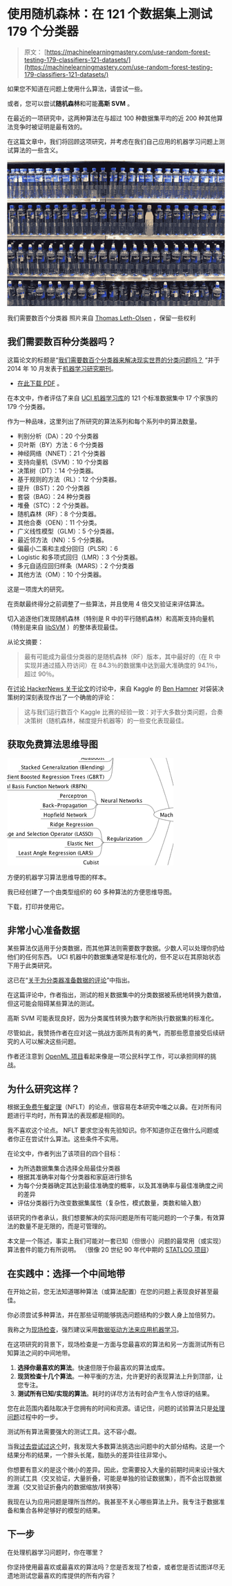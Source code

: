 # 使用随机森林：在 121 个数据集上测试 179 个分类器

> 原文： [https://machinelearningmastery.com/use-random-forest-testing-179-classifiers-121-datasets/](https://machinelearningmastery.com/use-random-forest-testing-179-classifiers-121-datasets/)

如果您不知道在问题上使用什么算法，请尝试一些。

或者，您可以尝试**随机森林**和可能**高斯 SVM** 。

在最近的一项研究中，这两种算法在与超过 100 种数据集平均的近 200 种其他算法竞争时被证明是最有效的。

在这篇文章中，我们将回顾这项研究，并考虑在我们自己应用的机器学习问题上测试算法的一些含义。

[![Do We Need Hundreds of Classifiers](img/9d8c9a4e94f79734e175a188b54806c9.jpg)](https://3qeqpr26caki16dnhd19sv6by6v-wpengine.netdna-ssl.com/wp-content/uploads/2014/12/Do-We-Need-Hundreds-of-Classifiers.jpg)

我们需要数百个分类器
照片来自 [Thomas Leth-Olsen](http://www.flickr.com/photos/thomasletholsen/8064127235) ，保留一些权利

## 我们需要数百种分类器吗？

这篇论文的标题是“[我们需要数百个分类器来解决现实世界的分类问题吗？](http://jmlr.csail.mit.edu/papers/v15/delgado14a.html) “并于 2014 年 10 月发表于[机器学习研究期刊](http://www.jmlr.org/)。

*   [在此下载 PDF](http://jmlr.csail.mit.edu/papers/volume15/delgado14a/delgado14a.pdf) 。

在本文中，作者评估了来自 [UCI 机器学习库](http://archive.ics.uci.edu/ml/)的 121 个标准数据集中 17 个家族的 179 个分类器。

作为一种品味，这里列出了所研究的算法系列和每个系列中的算法数量。

*   判别分析（DA）：20 个分类器
*   贝叶斯（BY）方法：6 个分类器
*   神经网络（NNET）：21 个分类器
*   支持向量机（SVM）：10 个分类器
*   决策树（DT）：14 个分类器。
*   基于规则的方法（RL）：12 个分类器。
*   提升（BST）：20 个分类器
*   套袋（BAG）：24 种分类器
*   堆叠（STC）：2 个分类器。
*   随机森林（RF）：8 个分类器。
*   其他合奏（OEN）：11 个分类。
*   广义线性模型（GLM）：5 个分类器。
*   最近邻方法（NN）：5 个分类器。
*   偏最小二乘和主成分回归（PLSR）：6
*   Logistic 和多项式回归（LMR）：3 个分类器。
*   多元自适应回归样条（MARS）：2 个分类器
*   其他方法（OM）：10 个分类器。

这是一项庞大的研究。

在贡献最终得分之前调整了一些算法，并且使用 4 倍交叉验证来评估算法。

切入追逐他们发现随机森林（特别是 R 中的平行随机森林）和高斯支持向量机（特别是来自 [libSVM](http://www.csie.ntu.edu.tw/~cjlin/libsvm/) ）的整体表现最佳。

从论文摘要：

> 最有可能成为最佳分类器的是随机森林（RF）版本，其中最好的（在 R 中实现并通过插入符访问）在 84.3％的数据集中达到最大准确度的 94.1％，超过 90％。

在[讨论 HackerNews 关于论文](https://news.ycombinator.com/item?id=8719723)的讨论中，来自 Kaggle 的 [Ben Hamner](https://www.linkedin.com/pub/ben-hamner/12/597/987) 对袋装决策树的深刻表现作出了一个确凿的评论：

> 这与我们运行数百个 Kaggle 比赛的经验一致：对于大多数分类问题，合奏决策树（随机森林，梯度提升机器等）的一些变化表现最佳。

## 获取免费算法思维导图

![Machine Learning Algorithms Mind Map](img/2ce1275c2a1cac30a9f4eea6edd42d61.jpg)

方便的机器学习算法思维导图的样本。

我已经创建了一个由类型组织的 60 多种算法的方便思维导图。

下载，打印并使用它。

## 非常小心准备数据

某些算法仅适用于分类数据，而其他算法则需要数字数据。少数人可以处理你扔给他们的任何东西。 UCI 机器中的数据集通常是标准化的，但不足以在其原始状态下用于此类研究。

这已在“[关于为分类器准备数据的评论](http://www.win-vector.com/blog/2014/12/a-comment-on-preparing-data-for-classifiers/)”中指出。

在这篇评论中，作者指出，测试的相关数据集中的分类数据被系统地转换为数值，但这可能会阻碍某些算法的测试。

高斯 SVM 可能表现良好，因为分类属性转换为数字和所执行数据集的标准化。

尽管如此，我赞扬作者在应对这一挑战方面所具有的勇气，而那些愿意接受后续研究的人可以解决这些问题。

作者还注意到 [OpenML 项目](http://openml.org)看起来像是一项公民科学工作，可以承担同样的挑战。

## 为什么研究这样？

根据[无免费午餐定理](http://en.wikipedia.org/wiki/No_free_lunch_in_search_and_optimization)（NFLT）的论点，很容易在本研究中嗤之以鼻。在对所有问题进行平均时，所有算法的表现都是相同的。

我不喜欢这个论点。 NFLT 要求您没有先验知识。你不知道你正在做什么问题或者你正在尝试什么算法。这些条件不实用。

在论文中，作者列出了该项目的四个目标：

*   为所选数据集集合选择全局最佳分类器
*   根据其准确率对每个分类器和家庭进行排名
*   为每个分类器确定其达到最佳准确度的概率，以及其准确率与最佳准确度之间的差异
*   评估分类器行为改变数据集属性（复杂性，模式数量，类数和输入数）

该研究的作者承认，我们想要解决的实际问题是所有可能问题的一个子集，有效算法的数量不是无限的，而是可管理的。

本文是一个陈述，事实上我们可能对一套已知（但很小）问题的最常用（或实现）算法套件的能力有所说明。 （很像 20 世纪 90 年代中期的 [STATLOG 项目](http://www.tandfonline.com/doi/abs/10.1080/08839519508945477#.VIi8ZVQW05E)）

## 在实践中：选择一个中间地带

在开始之前，您无法知道哪种算法（或算法配置）在您的问题上表现良好甚至最佳。

你必须尝试多种算法，并在那些证明能够挑选问题结构的少数人身上加倍努力。

我称之为[现场检查](http://machinelearningmastery.com/why-you-should-be-spot-checking-algorithms-on-your-machine-learning-problems/ "Why you should be Spot-Checking Algorithms on your Machine Learning Problems")，强烈建议采用[数据驱动方法来应用机器学习](http://machinelearningmastery.com/a-data-driven-approach-to-machine-learning/ "A Data-Driven Approach to Machine Learning")。

在这项研究的背景下，现场检查是一方面与您最喜欢的算法和另一方面测试所有已知算法之间的中间地带。

1.  **选择你最喜欢的算法**。快速但限于你最喜欢的算法或库。
2.  **现货检查十几个算法**。一种平衡的方法，允许更好的表现算法上升到顶部，让您专注。
3.  **测试所有已知/实现的算法**。耗时的详尽方法有时会产生令人惊讶的结果。

您在此范围内着陆取决于您拥有的时间和资源。请记住，问题的试验算法只是[处理问题](http://machinelearningmastery.com/process-for-working-through-machine-learning-problems/ "Process for working through Machine Learning Problems")过程中的一步。

测试所有算法需要强大的测试工具。这不容小觑。

当我[过去尝试过这个](http://machinelearningmastery.com/the-seductive-trap-of-black-box-machine-learning/ "The Seductive Trap of Black-Box Machine Learning")时，我发现大多数算法挑选出问题中的大部分结构。这是一个结果分布的结果，一个胖头长尾，脂肪头的差异往往非常小。

你想要有意义的是这个微小的差异。因此，您需要投入大量的前期时间来设计强大的测试工具（交叉验证，大量折叠，可能是单独的验证数据集），而不会出现数据泄漏（交叉验证折叠内的数据缩放/转换等）

我现在认为应用问题是理所当然的。我甚至不关心哪些算法上升。我专注于数据准备和集合各种足够好的模型的结果。

## 下一步

在处理机器学习问题时，你在哪里？

你坚持使用最喜欢或最喜欢的算法吗？您是否发现了检查，或者您是否试图详尽无遗地测试您最喜欢的库提供的所有内容？